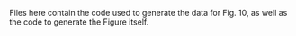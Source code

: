 Files here contain the code used to generate the data for Fig. 10, as well as the code to generate the Figure itself.

